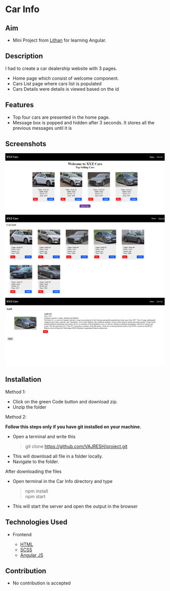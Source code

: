 # Car Info

## Aim

- Mini Project from [Lithan](https://www.lithan.com/) for learning Angular.

## Description

I had to create a car dealership website with 3 pages.

- Home page which consist of welcome component.
- Cars List page where cars list is populated
- Cars Details were details is viewed based on the id

## Features

- Top four cars are presented in the home page.
- Message box is popped and hidden after 3 seconds. It stores all the previous messages until it is

## Screenshots

![Output](resources/home.png)
![Output](resources/car-lists.png)
![Output](resources/car-details.png)

## Installation

Method 1:

- Click on the green Code button and download zip.
- Unzip the folder

Method 2:

**Follow this steps only if you have git installed on your machine.**

- Open a terminal and write this
  > git clone https://github.com/VAJRESH/project.git
- This will download all file in a folder locally.
- Navigate to the folder.

After downloading the files

- Open terminal in the Car Info directory and type
  > npm install  
  > npm start
- This will start the server and open the output in the browser

## Technologies Used

- Frontend

  - [HTML](https://en.wikipedia.org/wiki/HTML)
  - [SCSS](https://sass-lang.com/guide)
  - [Angular JS](https://angular.io/)

## Contribution

- No contribution is accepted
